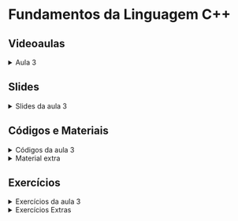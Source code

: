 Fundamentos da Linguagem C++
====================================

## Videoaulas

<details>
    <summary>Aula 3</summary>

<iframe width="672" height="378" src="https://youtu.be/t0cC8Pj9Rio" title="YouTube video player" frameborder="0" allow="accelerometer; autoplay; clipboard-write; encrypted-media; gyroscope; picture-in-picture" allowfullscreen></iframe></details>

## Slides

<details>
    <summary>Slides da aula 3</summary>

<iframe src="https://docs.google.com/presentation/d/1xiOd7ldXql-rpEuHpdoOtjcOvl4ivL3fZIhYUsMlZX8/embed?start=false&loop=false&delayms=60000" frameborder="0" width="672" height="378" allowfullscreen="true" mozallowfullscreen="true" webkitallowfullscreen="true"></iframe>

</details>

## Códigos e Materiais

<details>
    <summary>Códigos da aula 3</summary>

<div markdown=1>

- [Template C++](code/template.cpp)
 
</div>

</details>

<details>
    <summary>Material extra</summary>

<div markdown=1>

- [Repositório do Prof. Edson Alves](https://github.com/edsomjr/TEP/tree/master/Introducao)
- [Grupo da UnBalloon no Codeforces](https://codeforces.com/group/nituVTsHQX/contests)
    
</div>
</details>

## Exercícios

<details>
    <summary>Exercícios da aula 3</summary>
<div markdown=1>

- [Grupo do Codeforces](https://codeforces.com/group/G19ss2enIt/contests)
 
</div>
</details>

<details>
    <summary>Exercícios Extras</summary>
<div markdown=1>

- [[URI] 1087](https://www.urionlinejudge.com.br/judge/pt/problems/view/1087)
- [[AtCoder] ABC043-C](https://atcoder.jp/contests/abc043/tasks/arc059_a)

</div>
</details>